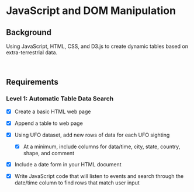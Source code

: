JavaScript and DOM Manipulation
===============================

Background
----------

Using JavaScript, HTML, CSS, and D3.js to create dynamic tables based on
extra-terrestrial data.

 

Requirements
------------

### Level 1: Automatic Table Data Search

-   [x] Create a basic HTML web page

-   [x] Append a table to web page

-   [x] Using UFO dataset, add new rows of data for each UFO sighting

    -   [x] At a minimum, include columns for data/time, city, state, country,
        shape, and comment

-   [x] Include a date form in your HTML document

-   [x] Write JavaScript code that will listen to events and search through the
    date/time column to find rows that match user input

 
